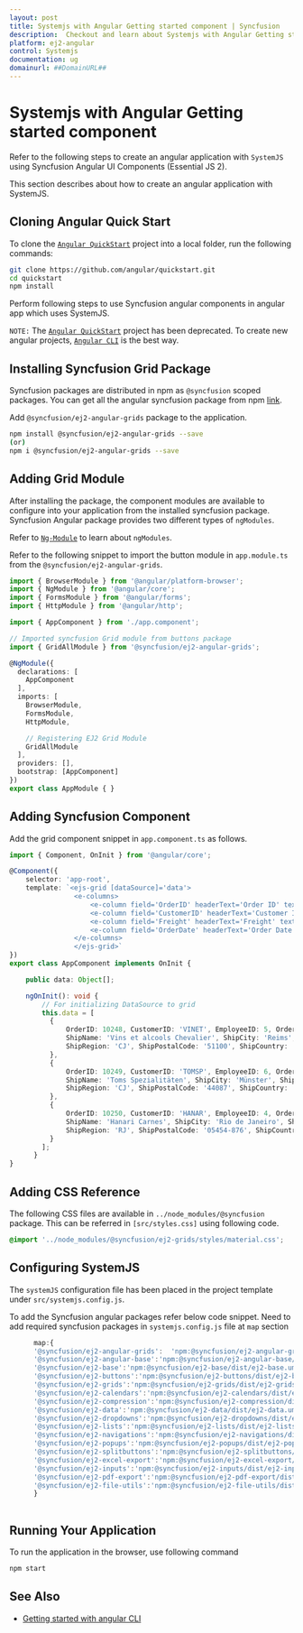```yaml
---
layout: post
title: Systemjs with Angular Getting started component | Syncfusion
description:  Checkout and learn about Systemjs with Angular Getting started component of Syncfusion Essential JS 2 and more details.
platform: ej2-angular
control: Systemjs 
documentation: ug
domainurl: ##DomainURL##
---
```


# Systemjs with Angular Getting started component

Refer to the following steps to create an angular application with `SystemJS` using Syncfusion Angular UI Components (Essential JS 2).

This section describes about how to create an angular application with SystemJS.

## Cloning Angular Quick Start 

To clone the [`Angular QuickStart`](https://github.com/angular/quickstart) project into a local folder, run the following commands: 
 
 ```bash
git clone https://github.com/angular/quickstart.git 
cd quickstart 
npm install 
```

Perform following steps to use Syncfusion angular components in angular app which uses SystemJS.

`NOTE:` The [`Angular QuickStart`](https://github.com/angular/quickstart)  project has been deprecated. To create new angular projects, [`Angular CLI`](https://npmci.syncfusion.com/hotfix/17.1.0.1/angular/documentation/getting-started/angular-cli/) is the best way.

## Installing Syncfusion Grid Package

Syncfusion packages are distributed in npm as `@syncfusion` scoped packages. You can get all the angular syncfusion package from npm [link]( https://www.npmjs.com/search?q=%40syncfusion%2Fej2-angular- ).

Add `@syncfusion/ej2-angular-grids` package to the application.

```bash
npm install @syncfusion/ej2-angular-grids --save
(or)
npm i @syncfusion/ej2-angular-grids --save
```

## Adding Grid Module

After installing the package, the component modules are available to configure into your application from the installed syncfusion package. Syncfusion Angular package provides two different types of `ngModules`.

Refer to [`Ng-Module`](../common/ng-module.html) to learn about `ngModules`.

Refer to the following snippet to import the button module in `app.module.ts` from the `@syncfusion/ej2-angular-grids`.

```typescript
import { BrowserModule } from '@angular/platform-browser';
import { NgModule } from '@angular/core';
import { FormsModule } from '@angular/forms';
import { HttpModule } from '@angular/http';

import { AppComponent } from './app.component';

// Imported syncfusion Grid module from buttons package
import { GridAllModule } from '@syncfusion/ej2-angular-grids';

@NgModule({
  declarations: [
    AppComponent
  ],
  imports: [
    BrowserModule,
    FormsModule,
    HttpModule,

    // Registering EJ2 Grid Module
    GridAllModule
  ],
  providers: [],
  bootstrap: [AppComponent]
})
export class AppModule { }
```

## Adding Syncfusion Component

Add the grid component snippet in `app.component.ts` as follows.

```typescript
import { Component, OnInit } from '@angular/core';

@Component({
    selector: 'app-root',
    template: `<ejs-grid [dataSource]='data'>
                <e-columns>
                    <e-column field='OrderID' headerText='Order ID' textAlign='Right' width=90></e-column>
                    <e-column field='CustomerID' headerText='Customer ID' width=120></e-column>
                    <e-column field='Freight' headerText='Freight' textAlign='Right' format='C2' width=90></e-column>
                    <e-column field='OrderDate' headerText='Order Date' textAlign='Right' format='yMd' width=120></e-column>
                </e-columns>
                </ejs-grid>`
})
export class AppComponent implements OnInit {

    public data: Object[];

    ngOnInit(): void {
        // For initializing DataSource to grid
        this.data = [
          {
              OrderID: 10248, CustomerID: 'VINET', EmployeeID: 5, OrderDate: new Date(8364186e5),
              ShipName: 'Vins et alcools Chevalier', ShipCity: 'Reims', ShipAddress: '59 rue de l Abbaye',
              ShipRegion: 'CJ', ShipPostalCode: '51100', ShipCountry: 'France', Freight: 32.38, Verified: !0
          },
          {
              OrderID: 10249, CustomerID: 'TOMSP', EmployeeID: 6, OrderDate: new Date(836505e6),
              ShipName: 'Toms Spezialitäten', ShipCity: 'Münster', ShipAddress: 'Luisenstr. 48',
              ShipRegion: 'CJ', ShipPostalCode: '44087', ShipCountry: 'Germany', Freight: 11.61, Verified: !1
          },
          {
              OrderID: 10250, CustomerID: 'HANAR', EmployeeID: 4, OrderDate: new Date(8367642e5),
              ShipName: 'Hanari Carnes', ShipCity: 'Rio de Janeiro', ShipAddress: 'Rua do Paço, 67',
              ShipRegion: 'RJ', ShipPostalCode: '05454-876', ShipCountry: 'Brazil', Freight: 65.83, Verified: !0
          }
        ];
      }
}
```

## Adding CSS Reference

The following CSS files are available in `../node_modules/@syncfusion` package. This can be referred in `[src/styles.css]` using following code. 

```css
@import '../node_modules/@syncfusion/ej2-grids/styles/material.css';
```

## Configuring SystemJS

The `systemJS` configuration file has been placed in the project template under `src/systemjs.config.js`. 
 
To add the Syncfusion angular packages refer below code snippet. Need to add required syncfusion packages in `systemjs.config.js` file at `map` section 

```typescript
      map:{
      '@syncfusion/ej2-angular-grids':  'npm:@syncfusion/ej2-angular-grids/dist/ej2-angular-grids.umd.min.js',
      '@syncfusion/ej2-angular-base':'npm:@syncfusion/ej2-angular-base/dist/ej2-angular-base.umd.min.js',
      '@syncfusion/ej2-base':'npm:@syncfusion/ej2-base/dist/ej2-base.umd.min.js',
      '@syncfusion/ej2-buttons':'npm:@syncfusion/ej2-buttons/dist/ej2-buttons.umd.min.js',
      '@syncfusion/ej2-grids':'npm:@syncfusion/ej2-grids/dist/ej2-grids.umd.min.js',
      '@syncfusion/ej2-calendars':'npm:@syncfusion/ej2-calendars/dist/ej2-calendars.umd.min.js',
      '@syncfusion/ej2-compression':'npm:@syncfusion/ej2-compression/dist/ej2-compression.umd.min.js',
      '@syncfusion/ej2-data':'npm:@syncfusion/ej2-data/dist/ej2-data.umd.min.js',
      '@syncfusion/ej2-dropdowns':'npm:@syncfusion/ej2-dropdowns/dist/ej2-dropdowns.umd.min.js',
      '@syncfusion/ej2-lists':'npm:@syncfusion/ej2-lists/dist/ej2-lists.umd.min.js',
      '@syncfusion/ej2-navigations':'npm:@syncfusion/ej2-navigations/dist/ej2-navigations.umd.min.js',
      '@syncfusion/ej2-popups':'npm:@syncfusion/ej2-popups/dist/ej2-popups.umd.min.js',
      '@syncfusion/ej2-splitbuttons':'npm:@syncfusion/ej2-splitbuttons/dist/ej2-splitbuttons.umd.min.js',
      '@syncfusion/ej2-excel-export':'npm:@syncfusion/ej2-excel-export/dist/ej2-excel-export.umd.min.js',
      '@syncfusion/ej2-inputs':'npm:@syncfusion/ej2-inputs/dist/ej2-inputs.umd.min.js',
      '@syncfusion/ej2-pdf-export':'npm:@syncfusion/ej2-pdf-export/dist/ej2-pdf-export.umd.min.js',
      '@syncfusion/ej2-file-utils':'npm:@syncfusion/ej2-file-utils/dist/ej2-file-utils.umd.min.js',
      }
      
```

## Running Your Application

To run the application in the browser, use following command

 ```bash
npm start
```

## See Also

* [Getting started with angular CLI](../getting-started/angular-cli/)